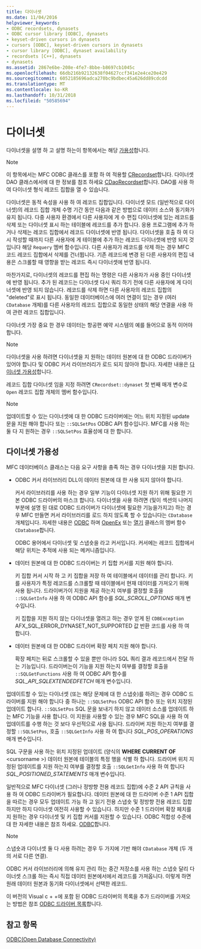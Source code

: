 ```yaml
---
title: 다이너셋
ms.date: 11/04/2016
helpviewer_keywords:
- ODBC recordsets, dynasets
- ODBC cursor library [ODBC], dynasets
- keyset-driven cursors in dynasets
- cursors [ODBC], keyset-driven cursors in dynasets
- cursor library [ODBC], dynaset availability
- recordsets [C++], dynasets
- dynasets
ms.assetid: 2867e6be-208e-4fe7-8bbe-b8697cb1045c
ms.openlocfilehash: 66db216b92132638f04627ccf341e2e4ce20e429
ms.sourcegitcommit: 6052185696adca270bc9bdbec45a626dd89cdcdd
ms.translationtype: MT
ms.contentlocale: ko-KR
ms.lasthandoff: 10/31/2018
ms.locfileid: "50585694"
---
```

# <a name="dynaset"></a>다이너셋

다이너셋을 설명 하 고 설명 하는이 항목에서는 해당 [가용성](#_core_availability_of_dynasets)합니다.

> [!NOTE]
>  이 항목에서는 MFC ODBC 클래스를 포함 하 여 적용할 [CRecordset](../../mfc/reference/crecordset-class.md)합니다. 다이너셋 DAO 클래스에서에 대 한 정보를 참조 하세요 [CDaoRecordset](../../mfc/reference/cdaorecordset-class.md)합니다. DAO를 사용 하 여 다이너셋 형식 레코드 집합을 열 수 있습니다.

다이너셋은 동적 속성을 사용 하 여 레코드 집합입니다. 다이너셋 모드 (일반적으로 다이너셋)의 레코드 집합 개체 수명 기간 동안 다음과 같은 방법으로 데이터 소스와 동기화가 유지 됩니다. 다중 사용자 환경에서 다른 사용자에 게 수 편집 다이너셋에 있는 레코드를 삭제 또는 다이너셋 표시 하는 테이블에 레코드를 추가 합니다. 응용 프로그램에 추가 하거나 삭제는 레코드 집합에서 레코드 다이너셋에 반영 됩니다. 다이너셋을 호출 하 여 다시 작성할 때까지 다른 사용자에 게 테이블에 추가 하는 레코드 다이너셋에 반영 되지 것입니다 해당 `Requery` 멤버 함수입니다. 다른 사용자가 레코드를 삭제 하는 경우 MFC 코드 레코드 집합에서 삭제를 건너뜁니다. 기존 레코드에 변경 된 다른 사용자의 편집 내용은 스크롤할 때 영향을 받는 레코드 즉시 다이너셋에 반영 됩니다.

마찬가지로, 다이너셋의 레코드를 편집 하는 명령은 다른 사용자가 사용 중인 다이너셋에 반영 됩니다. 추가 된 레코드는 다이너셋 다시 쿼리 하기 전에 다른 사용자에 게 다이너셋에 반영 되지 않습니다. 레코드를 삭제 하면 다른 사용자의 레코드 집합의 "deleted"로 표시 됩니다. 동일한 데이터베이스에 여러 연결이 있는 경우 (여러 `CDatabase` 개체)를 다른 사용자의 레코드 집합으로 동일한 상태의 해당 연결을 사용 하 여 관련 레코드 집합입니다.

다이너셋 가장 중요 한 경우 데이터는 항공편 예약 시스템의 예를 들어으로 동적 이어야 합니다.

> [!NOTE]
> 다이너셋을 사용 하려면 다이너셋을 지 원하는 데이터 원본에 대 한 ODBC 드라이버가 있어야 합니다 및 ODBC 커서 라이브러리가 로드 되지 않아야 합니다. 자세한 내용은 [다이너셋 가용성](#_core_availability_of_dynasets)합니다.

레코드 집합 다이너셋 임을 지정 하려면 `CRecordset::dynaset` 첫 번째 매개 변수로 `Open` 레코드 집합 개체의 멤버 함수입니다.

> [!NOTE]
> 업데이트할 수 있는 다이너셋에 대 한 ODBC 드라이버에는 어느 위치 지정된 update 문을 지원 해야 합니다 또는 `::SQLSetPos` ODBC API 함수입니다. MFC를 사용 하는 둘 다 지 원하는 경우 `::SQLSetPos` 효율성에 대 한 합니다.

##  <a name="_core_availability_of_dynasets"></a> 다이너셋 가용성

MFC 데이터베이스 클래스는 다음 요구 사항을 충족 하는 경우 다이너셋을 지원 합니다.

- ODBC 커서 라이브러리 DLL이 데이터 원본에 대 한 사용 되지 않아야 합니다.

   커서 라이브러리를 사용 하는 경우 일부 기능이 다이너셋 지원 하기 위해 필요한 기본 ODBC 드라이버의 마스크 합니다. 다이너셋을 사용 하려면 (및이 섹션의 나머지 부분에 설명 된 대로 ODBC 드라이버가 다이너셋에 필요한 기능을가지고) 하는 경우 MFC 만들면 커서 라이브러리를 로드 하지 않도록 할 수 있습니다는 `CDatabase` 개체입니다. 자세한 내용은 [ODBC](../../data/odbc/odbc-basics.md) 하며 [OpenEx](../../mfc/reference/cdatabase-class.md#openex) 또는 [열기](../../mfc/reference/cdatabase-class.md#open) 클래스의 멤버 함수 `CDatabase`합니다.

   ODBC 용어에서 다이너셋 및 스냅숏을 라고 커서입니다. 커서에는 레코드 집합에서 해당 위치는 추적에 사용 되는 메커니즘입니다.

- 데이터 원본에 대 한 ODBC 드라이버는 키 집합 커서를 지원 해야 합니다.

   키 집합 커서 시작 하 고 키 집합을 저장 하 여 테이블에서 데이터를 관리 합니다. 키를 사용자가 특정 레코드를 스크롤할 때 테이블에서 현재 데이터를 가져오기 위해 사용 됩니다. 드라이버가이 지원을 제공 하는지 여부를 결정할 호출을 `::SQLGetInfo` 사용 하 여 ODBC API 함수를 *SQL_SCROLL_OPTIONS* 매개 변수입니다.

   키 집합을 지원 하지 않는 다이너셋을 열려고 하는 경우 얻게 된 `CDBException` AFX_SQL_ERROR_DYNASET_NOT_SUPPORTED 값 반환 코드를 사용 하 여 합니다.

- 데이터 원본에 대 한 ODBC 드라이버 확장 페치 지원 해야 합니다.

   확장 페치는 뒤로 스크롤할 수 있을 뿐만 아니라 SQL 쿼리 결과 레코드에서 전달 하는 기능입니다. 드라이버는이 기능을 지원 하는지 여부를 결정할 호출을 `::SQLGetFunctions` 사용 하 여 ODBC API 함수를 *SQL_API_SQLEXTENDEDFETCH* 매개 변수입니다.

업데이트할 수 있는 다이너셋 (또는 해당 문제에 대 한 스냅숏)를 하려는 경우 ODBC 드라이버를 지원 해야 합니다 중 하나는 `::SQLSetPos` ODBC API 함수 또는 위치 지정된 업데이트 합니다. `::SQLSetPos` SQL 문을 보내기 하지 않고 데이터 소스를 업데이트 하는 MFC 기능을 사용 합니다. 이 지원을 사용할 수 있는 경우 MFC SQL을 사용 하 여 업데이트를 수행 하는 것 보다 우선적으로 사용 됩니다. 드라이버 지원 하는지 여부를 결정할 `::SQLSetPos`, 호출 `::SQLGetInfo` 사용 하 여 합니다 *SQL_POS_OPERATIONS* 매개 변수입니다.

SQL 구문을 사용 하는 위치 지정된 업데이트 (양식의 **WHERE CURRENT OF** \<cursorname >) 데이터 원본에 테이블의 특정 행을 식별 하 합니다. 드라이버 위치 지정된 업데이트를 지원 하는지 여부를 결정할 호출 `::SQLGetInfo` 사용 하 여 합니다 *SQL_POSITIONED_STATEMENTS* 매개 변수입니다.

일반적으로 MFC 다이너셋 (그러나 정방향 전용 레코드 집합)에 수준 2 API 규칙을 사용 하 여 ODBC 드라이버가 필요합니다. 데이터 원본에 대 한 드라이버 수준 1 API 집합을 따르는 경우 모두 업데이트 가능 하 고 읽기 전용 스냅숏 및 정방향 전용 레코드 집합 하지만 하지 다이너셋 여전히 사용할 수 있습니다. 하지만 수준 1 드라이버 확장 페치를 지 원하는 경우 다이너셋 및 키 집합 커서를 지원할 수 있습니다. ODBC 적합성 수준에 대 한 자세한 내용은 참조 하세요. [ODBC](../../data/odbc/odbc-basics.md)합니다.

> [!NOTE]
> 스냅숏과 다이너셋 둘 다 사용 하려는 경우 두 가지에 기반 해야 `CDatabase` 개체 (두 개의 서로 다른 연결).

ODBC 커서 라이브러리에 의해 유지 관리 하는 중간 저장소를 사용 하는 스냅숏 달리 다이너셋 스크롤 하는 즉시 직접 데이터 원본에서에서 레코드를 가져옵니다. 이렇게 하면 원래 데이터 원본과 동기화 다이너셋에서 선택한 레코드.

이 버전의 Visual c + +에 포함 된 ODBC 드라이버의 목록을 추가 드라이버를 가져오는 방법은 참조 [ODBC 드라이버 목록](../../data/odbc/odbc-driver-list.md)합니다.

## <a name="see-also"></a>참고 항목

[ODBC(Open Database Connectivity)](../../data/odbc/open-database-connectivity-odbc.md)